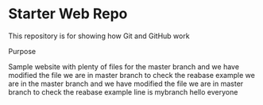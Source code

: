 # Starter Web Repo

This repository is for showing 
how Git and GitHub work

 Purpose

Sample website with plenty of files for the master branch
 and we have modified the file
we are in master branch to check the reabase example
 we are in the master branch and we have modified the file
we are in master branch to check the reabase example
line is mybranch
hello everyone